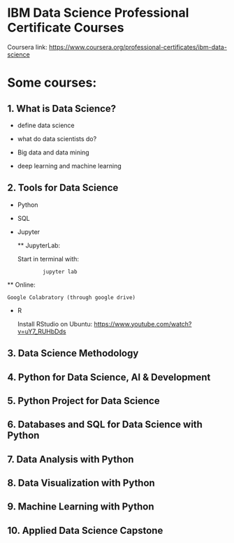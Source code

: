 # IBM Data Science Professional Certificate Courses

Coursera link: https://www.coursera.org/professional-certificates/ibm-data-science

# Some courses:

## 1. What is Data Science?

* define data science

* what do data scientists do?

* Big data and data mining

* deep learning and machine learning
  
## 2. Tools for Data Science

* Python

* SQL
  
* Jupyter
  
  ** JupyterLab:

   Start in terminal with: 

              jupyter lab
  
 ** Online:
  
    Google Colabratory (through google drive)
  
* R

    Install RStudio on Ubuntu: https://www.youtube.com/watch?v=uY7_RUHbDds



##  3. Data Science Methodology

##  4. Python for Data Science, AI & Development

##  5. Python Project for Data Science

##  6. Databases and SQL for Data Science with Python

##  7. Data Analysis with Python

##  8. Data Visualization with Python

##  9. Machine Learning with Python

##  10. Applied Data Science Capstone




